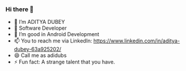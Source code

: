 ### Hi there 👋

- 🔭 I’m ADITYA DUBEY
- 🌱 Software Developer
- 👯 I’m good in Android Development
- 📫 You to reach me via LinkedIn: https://www.linkedin.com/in/aditya-dubey-63a925202/
- 😄 Call me as adidubs
- ⚡ Fun fact: A strange talent that you have.

